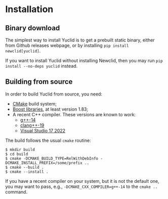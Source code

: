 # Installation

## Binary download

The simplest way to install Yuclid is to get a prebuilt static binary,
either from Github releases webpage,
or by installing `pip install newclid[yuclid]`.

If you want to install Yuclid without installing Newclid,
then you may run `pip install --no-deps yuclid` instead.

## Building from source

In order to build Yuclid from source, you need:

- [CMake](https://cmake.org/) build system;
- [Boost libraries](https://boost.org/), at least version 1.83;
- A recent C++ compiler. These versions are known to work:
  - [g++-14](https://gcc.gnu.org/)
  - [clang++-19](http://clang.llvm.org/)
  - [Visual Studio 17 2022](https://visualstudio.microsoft.com/vs/features/cplusplus/)

The build follows the usual `cmake` routine:

```shell
$ mkdir build
$ cd build
$ cmake -DCMAKE_BUILD_TYPE=RelWithDebInfo -DCMAKE_INSTALL_PREFIX=/some/prefix ..
$ cmake --build .
$ cmake --install .
```

If you have a recent compiler on your system,
but it is not the default one, you may want to pass, e.g., `-DCMAKE_CXX_COMPILER=g++-14`
to the `cmake ..` command.
